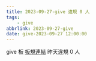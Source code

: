 ```yaml
---
title: 2023-09-27-give 違規 0 人
tags:
    - give
abbrlink: 2023-09-27-give
date: give-2023-09-27 12:00:00
---
```

give 板 [板規連結](https://www.ptt.cc/bbs/give/M.1612495900.A.C32.html)
昨天違規 0 人
